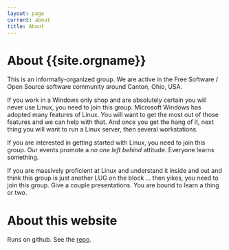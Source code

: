 ```yaml
---
layout: page
current: about
title: About
---
```

# About {{site.orgname}}

This is an informally-organized group. We are active in the Free Software / Open Source software community around Canton, Ohio, USA.

If you work in a Windows only shop and are absolutely certain you
will never use Linux, you need to join this group. Microsoft Windows has adopted
many features of Linux. You will want to get the most out of those features and we can help with that. And once you get the hang of it, next thing you will want to run a Linux server, then several workstations.

If you are interested in getting started with Linux, you need to join this group. Our events promote a *no one left behind* attitude. Everyone learns something.

If you are massively proficient at Linux and understand it inside and out
and think this group is just another LUG on the block … then yikes, you
need to join this group. Give a couple presentations. You are bound to learn
a thing or two.

# About this website

Runs on github. See the [repo]({{site.githuburl}}).



